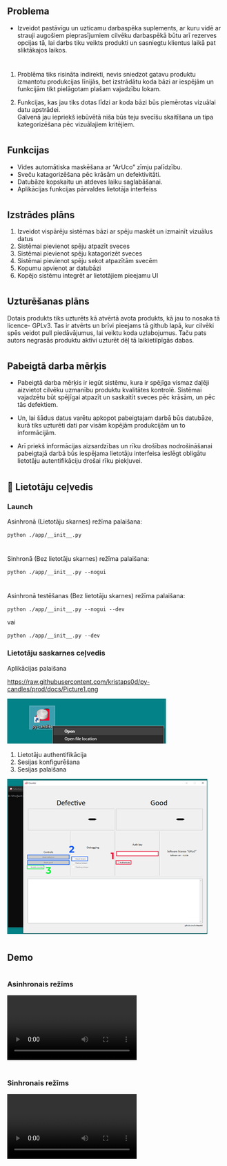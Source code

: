 ## Problema <a name = "problem_statement"></a>

-  Izveidot pastāvīgu un uzticamu darbaspēka suplements, ar kuru vidē ar strauji augošiem pieprasījumiem cilvēku darbaspēkā būtu arī rezerves opcijas tā, lai darbs tiku veikts produkti un sasniegtu klientus laikā pat sliktākajos laikos.

#

1. Problēma tiks risināta indirekti, nevis sniedzot gatavu produktu izmantotu produkcijas līnijās, bet izstrādātu koda bāzi ar iespējām un funkcijām tikt pielāgotam plašam vajadzību lokam. 

2. Funkcijas, kas jau tiks dotas līdzi ar koda bāzi būs piemērotas vizuālai datu apstrādei. 	
Galvenā jau iepriekš iebūvētā niša būs teju svecīšu skaitīšana un tipa kategorizēšana pēc vizuālajiem kritējiem. 

#

## Funkcijas <a name = "function_statement"></a>

-	Vides automātiska maskēšana ar “ArUco” zīmju palīdzību.
-	Sveču katagorizēšana pēc krāsām un defektivitāti.
-	Datubāze kopskaitu un atdeves laiku saglabāšanai.
-	Aplikācijas funkcijas pārvaldes lietotāja interfeiss

#

## Izstrādes plāns <a name = "plan_statment"></a>

1.	Izveidot vispārēju sistēmas bāzi ar spēju maskēt un izmainīt vizuālus datus
2.	Sistēmai pievienot spēju atpazīt sveces
3.	Sistēmai pievienot spēju katagorizēt sveces
4.	Sistēmai pievienot spēju sekot atpazītām svecēm
5.	Kopumu apvienot ar datubāzi
6.	Kopējo sistēmu integrēt ar lietotājiem pieejamu UI

#

## Uzturēšanas plāns <a name = "upkeep_statment"></a>

Dotais produkts tiks uzturēts kā atvērtā avota produkts, kā jau to nosaka tā licence- GPLv3. Tas ir atvērts un brīvi pieejams tā github lapā, kur cilvēki spēs veidot pull piedāvājumus, lai veiktu koda uzlabojumus. Taču pats autors negrasās produktu aktīvi uzturēt dēļ tā laikietilpīgās dabas.

#


## Pabeigtā darba mērķis <a name = "upkeep_statment"></a>

- Pabeigtā darba mērķis ir iegūt sistēmu, kura ir spējīga vismaz daļēji aizvietot cilvēku uzmanību produktu kvalitātes kontrolē. Sistēmai vajadzētu būt spējīgai atpazīt un saskaitīt sveces pēc krāsām, un pēc tās defektiem. 

- Un, lai šādus datus varētu apkopot pabeigtajam darbā būs datubāze, kurā tiks uzturēti dati par visām kopējām produkcijām un to informācijām.

- Arī priekš informācijas aizsardzības un rīku drošības nodrošināšanai pabeigtajā darbā būs iespējama lietotāju interfeisa ieslēgt obligātu lietotāju autentifikāciju drošai rīku piekļuvei.

#

## 🏁 Lietotāju ceļvedis <a name = "getting_started"></a>

### Launch

Asinhronā (Lietotāju skarnes) režīma palaišana:

```
python ./app/__init__.py
```
#
Sinhronā (Bez lietotāju skarnes) režīma palaišana:

```
python ./app/__init__.py --nogui
```
#
Asinhronā testēšanas (Bez lietotāju skarnes) režīma palaišana:

```
python ./app/__init__.py --nogui --dev
```
vai
```
python ./app/__init__.py --dev
```

### Lietotāju saskarnes ceļvedis

Aplikācijas palaišana

https://raw.githubusercontent.com/kristaps0d/py-candles/prod/docs/Picture1.png

![./docs/Picture1](https://raw.githubusercontent.com/kristaps0d/py-candles/prod/docs/Picture1.png)

1. Lietotāju authentifikācija
2. Sesijas konfigurēšana
3. Sesijas palaišana

![./docs/Picture2](https://raw.githubusercontent.com/kristaps0d/py-candles/prod/docs/Picture2.png)
#
## Demo <a name = "demo_started"></a>

#

### Asinhronais režīms

![./docs/demo.mp4](https://raw.githubusercontent.com/kristaps0d/py-candles/prod/docs/demo.mp4)

#

### Sinhronais režīms

![async video](http://tastur.ddns.net/static/videos/material.mp4)